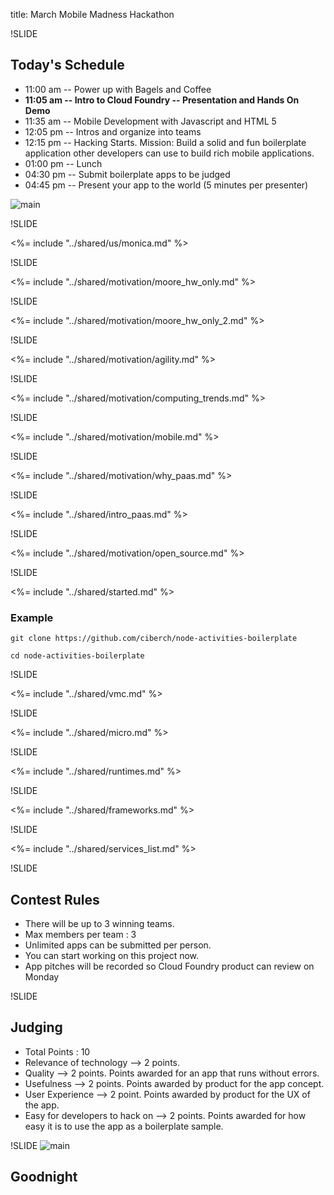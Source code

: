title: March Mobile Madness Hackathon

!SLIDE

## Today's Schedule

- 11:00 am -- Power up with Bagels and Coffee
- **11:05 am -- Intro to Cloud Foundry -- Presentation and Hands On Demo**
- 11:35 am -- Mobile Development with Javascript and HTML 5
- 12:05 pm -- Intros and organize into teams
- 12:15 pm -- Hacking Starts. Mission: Build a solid and fun boilerplate application other developers can use to build rich mobile applications.
- 01:00 pm -- Lunch
- 04:30 pm -- Submit boilerplate apps to be judged
- 04:45 pm -- Present your app to the world (5 minutes per presenter)

![main](/img/morning-nom.jpg)

!SLIDE

<%= include "../shared/us/monica.md" %>

!SLIDE

<%= include "../shared/motivation/moore_hw_only.md" %>

!SLIDE

<%= include "../shared/motivation/moore_hw_only_2.md" %>

!SLIDE

<%= include "../shared/motivation/agility.md" %>

!SLIDE

<%= include "../shared/motivation/computing_trends.md" %>

!SLIDE

<%= include "../shared/motivation/mobile.md" %>

!SLIDE

<%= include "../shared/motivation/why_paas.md" %>

!SLIDE

<%= include "../shared/intro_paas.md" %>

!SLIDE

<%= include "../shared/motivation/open_source.md" %>

!SLIDE

<%= include "../shared/started.md" %>

### Example


    git clone https://github.com/ciberch/node-activities-boilerplate

    cd node-activities-boilerplate

!SLIDE

<%= include "../shared/vmc.md" %>

!SLIDE

<%= include "../shared/micro.md" %>

!SLIDE

<%= include "../shared/runtimes.md" %>

!SLIDE

<%= include "../shared/frameworks.md" %>

!SLIDE

<%= include "../shared/services_list.md" %>

!SLIDE


## Contest Rules

- There will be up to 3 winning teams.
- Max members per team : 3
- Unlimited apps can be submitted per person.
- You can start working on this project now.
- App pitches will be recorded so Cloud Foundry product can review on Monday

!SLIDE

## Judging

- Total Points : 10
- Relevance of technology --> 2 points.
- Quality --> 2 points. Points awarded for an app that runs without errors.
- Usefulness --> 2 points. Points awarded by product for the app concept.
- User Experience --> 2 point. Points awarded by product for the UX of the app.
- Easy for developers to hack on --> 2 points. Points awarded for how easy it is to use the app as a boilerplate sample.

!SLIDE
![main](/img/HackathonSmall.jpg)

## Goodnight
